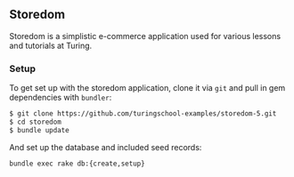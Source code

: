 ## Storedom

Storedom is a simplistic e-commerce application used for various lessons and tutorials at Turing.

### Setup

To get set up with the storedom application, clone it
via `git` and pull in gem dependencies with `bundler`:

```sh
$ git clone https://github.com/turingschool-examples/storedom-5.git
$ cd storedom
$ bundle update
```

And set up the database and included seed records:

```
bundle exec rake db:{create,setup}
```
